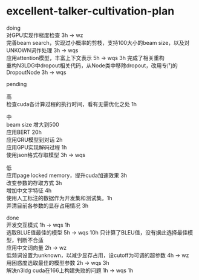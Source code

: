 # excellent-talker-cultivation-plan
doing  
对GPU实现作梯度检查 3h -> wz  
完善beam search，实现过小概率的剪枝，支持100大小的beam size，以及对UNKOWN词作处理 3h -> wqs  
应用attention模型，丰富上下文表示 5h -> wqs  3h 完成了相关重构  
重构N3LDG中dropout相关代码，从Node类中移除dropout，改用专门的DropoutNode 3h -> wqs

pending  

高  
检查cuda各计算过程的执行时间，看有无需优化之处 1h  

中  
beam size 增大到500  
应用BERT 20h  
应用GRU模型到对话 2h  
应用GPU实现解码过程 1h  
使用json格式存取模型 3h -> wqs  
  
低  
应用page locked memory，提升cuda加速效果 3h  
改变参数的存取方式 3h  
增加中文字特征 4h  
使用人工标注的数据作为开发集和测试集。1h  
弄清目前各参数的显存占用情况 3h  

done  
开发交互模式 1h -> wqs 1h  
选取BLUE值最佳的模型 5h -> wqs 10h 只计算了BLEU值，没有据此选择最佳模型，判断不合适  
应用中文词向量 2h -> wz  
低频词设置为unknown，以减少显存占用，设cutoff为可调的超参数 4h -> wz  
用困惑度选取最佳的模型参数 2h -> wqs  3h  
解决n3ldg cuda在166上构建失败的问题 1h -> wqs 1h  
